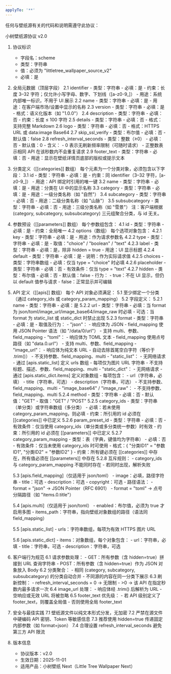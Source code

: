```yaml
---
applyTo: '**'
---
```


任何与壁纸源有关的代码和说明需遵守此协议：

小树壁纸源协议 v2.0

1. 协议标识
   - 字段名：scheme
   - 类型：字符串
   - 值：必须为 "littletree_wallpaper_source_v2"
   - 必填：是

2. 全局元数据（顶层字段）
   2.1 identifier
       - 类型：字符串
       - 必填：是
       - 约束：长度 3–32 字符；仅允许小写字母、数字、下划线（[a-z0-9_]）
       - 用途：系统内部唯一标识，不用于 UI 展示
   2.2 name
       - 类型：字符串
       - 必填：是
       - 用途：在客户端市场/设置中显示的名称
   2.3 version
       - 类型：字符串
       - 必填：是
       - 格式：语义化版本（如 "1.0.0"）
   2.4 description
       - 类型：字符串
       - 必填：否
       - 约束：长度 ≤ 100 字符
   2.5 details
       - 类型：字符串
       - 必填：否
       - 格式：支持完整 Markdown
   2.6 logo
       - 类型：字符串
       - 必填：否
       - 格式：HTTPS URL 或 data:image Base64
   2.7 skip_ssl_verify
       - 类型：布尔值
       - 必填：否
       - 默认值：false
   2.8 refresh_interval_seconds
       - 类型：整数（≥0）
       - 必填：否
       - 默认值：0
       - 含义：
           - 0 表示无刷新频率限制（可随时请求）
           - 正整数表示相同 API 在该秒数内不会重复请求
   2.9 footer_text
       - 类型：字符串
       - 必填：否
       - 用途：显示在壁纸详情页底部的版权或提示文本

3. 分类定义（[[categories]] 数组）
   每个元素为一个分类对象，必须包含以下字段：
   3.1 id
       - 类型：字符串
       - 必填：是
       - 约束：同 identifier（3–32 字符，[a-z0-9_]）
       - 用途：API 绑定时引用的唯一键
   3.2 name
       - 类型：字符串
       - 必填：是
       - 用途：分类在 UI 中的显示名称
   3.3 category
       - 类型：字符串
       - 必填：是
       - 用途：一级分类名称（如 "自然"）
   3.4 subcategory
       - 类型：字符串
       - 必填：否
       - 用途：二级分类名称（如 "山脉"）
   3.5 subsubcategory
       - 类型：字符串
       - 必填：否
       - 用途：三级分类名称（如 "雪景"）
   注：客户端根据 (category, subcategory, subsubcategory) 三元组聚合分类，与 id 无关。

4. 参数预设（[[parameters]] 数组）
   每个参数组包含：
   4.1 id
       - 类型：字符串
       - 必填：是
       - 约束：全局唯一
   4.2 options（数组）
       每个选项对象包含：
       4.2.1 key
             - 类型：字符串
             - 必填：是
             - 用途：作为请求参数名
       4.2.2 type
             - 类型：字符串
             - 必填：是
             - 取值："choice" / "boolean" / "text"
       4.2.3 label
             - 类型：字符串
             - 必填：是，除非 hidden = true
             - 用途：UI 显示标题
       4.2.4 default
             - 类型：字符串
             - 必填：是
             - 说明：作为实际请求值
       4.2.5 choices
             - 类型：字符串数组
             - 必填：仅当 type = "choice" 时必填
       4.2.6 placeholder
             - 类型：字符串
             - 必填：否
             - 有效条件：仅当 type = "text"
       4.2.7 hidden
             - 类型：布尔值
             - 必填：否
             - 默认值：false
             - 行为：
                 - true：不在 UI 显示，但仍以 default 值参与请求
                 - false：正常显示并可编辑

5. API 定义（[[apis]] 数组）
   每个 API 对象必须满足：
   5.1 至少绑定一个分类（通过 category_ids 或 category_param_mapping）
   5.2 字段定义：
       5.2.1 name
             - 类型：字符串
             - 必填：是
       5.2.2 url
             - 类型：字符串
             - 必填：当 format 为 json/toml/image_url/image_base64/image_raw 时必填
             - 可选：当 format 为 static_list 或 static_dict 时禁止出现
       5.2.3 format
             - 类型：字符串
             - 必填：是
             - 取值及行为：
                 - "json"：
                     - 响应体为 JSON
                     - field_mapping 使用 JSON Pointer 语法（如 "/data/0/url"）
                     - 支持 multi、参数、field_mapping
                 - "toml"：
                     - 响应体为 TOML 文本
                     - field_mapping 使用点号路径（如 "data.0.url"）
                     - 支持 multi、参数、field_mapping
                 - "image_url"：
                     - 响应体为纯文本 URL
                     - 自动去除首尾空白字符（等价于 .trim()）
                     - 不支持参数、field_mapping、multi
                 - "static_list"：
                     - 无网络请求
                     - 通过 [apis.static_list] 定义 urls 数组
                     - 每项仅为图片 URL 字符串
                     - 不支持标题、描述、参数、field_mapping、multi
                 - "static_dict"：
                     - 无网络请求
                     - 通过 [apis.static_dict.items] 定义对象数组
                     - 每项包含：
                         - url（字符串，必填）
                         - title（字符串，可选）
                         - description（字符串，可选）
                     - 不支持参数、field_mapping、multi
                 - "image_base64" / "image_raw"：
                     - 不支持参数、field_mapping、multi
       5.2.4 method
             - 类型：字符串
             - 必填：否
             - 默认值："GET"
             - 取值："GET" / "POST"
       5.2.5 category_ids
             - 类型：字符串（单分类）或字符串数组（多分类）
             - 必填：若未使用 category_param_mapping，则必填
             - 约束：所引用的 id 必须在 [[categories]] 中已定义
       5.2.6 param_preset_id
             - 类型：字符串
             - 必填：否
             - 有效条件：仅当使用 category_ids（单分类或多分类统一参数）时有效
             - 约束：所引用的 id 必须在 [[parameters]] 中已定义
       5.2.7 category_param_mapping
             - 类型：表（字典，键值均为字符串）
             - 必填：否
             - 有效条件：仅当未使用 category_ids 时可使用
             - 格式：{ "分类ID1" = "参数ID1", "分类ID2" = "参数ID2" }
             - 约束：所有键必须在 [[categories]] 中存在，所有值必须在 [[parameters]] 中存在
       5.2.8 互斥规则：
             - category_ids 与 category_param_mapping 不能同时存在
             - 若同时出现，解析失败

   5.3 [apis.field_mapping]（仅适用于 json/toml）
       - image：必填，路径字符串
       - title：可选
       - description：可选
       - copyright：可选
       - 路径语法：
           - format = "json" → JSON Pointer（RFC 6901）
           - format = "toml" → 点号分隔路径（如 "items.0.title"）

   5.4 [apis.multi]（仅适用于 json/toml）
       - enabled：布尔值，必须为 true 才启用多图
       - items_path：字符串，指向壁纸对象数组的路径（语法同 field_mapping）

   5.5 [apis.static_list]
       - urls：字符串数组，每项为有效 HTTPS 图片 URL

   5.6 [apis.static_dict]
       - items：对象数组，每个对象包含：
           - url：字符串，必填
           - title：字符串，可选
           - description：字符串，可选

6. 客户端行为规范
   6.1 请求参数处理：
       - GET：所有参数（含 hidden=true）拼接到 URL 查询字符串
       - POST：所有参数（含 hidden=true）作为 JSON 对象放入 Body
   6.2 分类聚合：
       - 相同 (category, subcategory, subsubcategory) 的分类自动合并
       - 不同源的内容在同一分类下展示
   6.3 刷新控制：
       - refresh_interval_seconds = 0 → 无限制
       - >0 → 该 API 在指定秒数内最多请求一次
   6.4 image_url 处理：
       - 响应体经 .trim() 后解析为 URL
       - 空响应或无效 URL 将被忽略
   6.5 footer_text 优先级：
       - 若 API 级别定义了 footer_text，则覆盖全局值
       - 否则使用全局 footer_text

7. 安全与最佳实践
   7.1 壁纸源文件以纯文本形式分发，无加密
   7.2 严禁在源文件中硬编码 API 密钥、Token 等敏感信息
   7.3 推荐使用 hidden=true 传递固定内部参数（如 format=json）
   7.4 合理设置 refresh_interval_seconds 避免第三方 API 限流

8. 版本信息
   - 协议版本：v2.0
   - 生效日期：2025-11-01
   - 适用产品：小树壁纸 Next（Little Tree Wallpaper Next）
